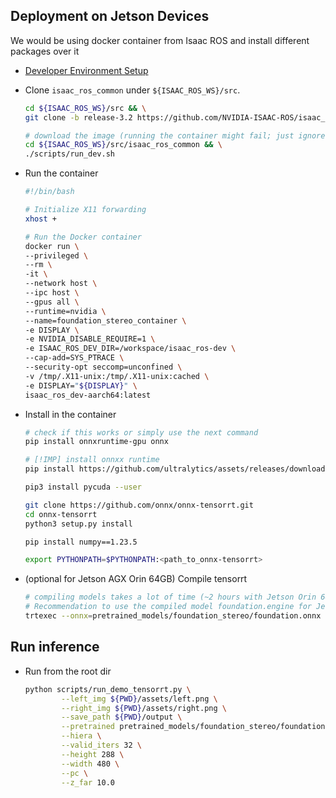 ## Deployment on Jetson Devices
We would be using docker container from Isaac ROS and install different packages over it
* [Developer Environment Setup](https://nvidia-isaac-ros.github.io/getting_started/dev_env_setup.html)
* Clone ```isaac_ros_common``` under ```${ISAAC_ROS_WS}/src```. 

    ```bash
    cd ${ISAAC_ROS_WS}/src && \
    git clone -b release-3.2 https://github.com/NVIDIA-ISAAC-ROS/isaac_ros_common.git isaac_ros_common

    # download the image (running the container might fail; just ignore, we are using our own run script)
    cd ${ISAAC_ROS_WS}/src/isaac_ros_common && \
    ./scripts/run_dev.sh
    ```
* Run the container
    ```bash
    #!/bin/bash

    # Initialize X11 forwarding
    xhost +

    # Run the Docker container
    docker run \
    --privileged \
    --rm \
    -it \
    --network host \
    --ipc host \
    --gpus all \
    --runtime=nvidia \
    --name=foundation_stereo_container \
    -e DISPLAY \
    -e NVIDIA_DISABLE_REQUIRE=1 \
    -e ISAAC_ROS_DEV_DIR=/workspace/isaac_ros-dev \
    --cap-add=SYS_PTRACE \
    --security-opt seccomp=unconfined \
    -v /tmp/.X11-unix:/tmp/.X11-unix:cached \
    -e DISPLAY="${DISPLAY}" \
    isaac_ros_dev-aarch64:latest
    ```
* Install in the container
    ```bash
    # check if this works or simply use the next command 
    pip install onnxruntime-gpu onnx

    # [!IMP] install onnxx runtime 
    pip install https://github.com/ultralytics/assets/releases/download/v0.0.0/onnxruntime_gpu-1.20.0-cp310-cp310-linux_aarch64.whl

    pip3 install pycuda --user

    git clone https://github.com/onnx/onnx-tensorrt.git
    cd onnx-tensorrt
    python3 setup.py install

    pip install numpy==1.23.5
    
    export PYTHONPATH=$PYTHONPATH:<path_to_onnx-tensorrt>
    ```

* (optional for Jetson AGX Orin 64GB) Compile tensorrt
    ```bash
    # compiling models takes a lot of time (~2 hours with Jetson Orin 64GB)
    # Recommendation to use the compiled model foundation.engine for Jetson Orin 64GB instead of compiling
    trtexec --onnx=pretrained_models/foundation_stereo/foundation.onnx --verbose --saveEngine=pretrained_models/foundation_stereo/foundation.engine --fp16	
    ```

## Run inference
* Run from the root dir

    ```bash
    python scripts/run_demo_tensorrt.py \
            --left_img ${PWD}/assets/left.png \
            --right_img ${PWD}/assets/right.png \
            --save_path ${PWD}/output \
            --pretrained pretrained_models/foundation_stereo/foundation.plan \
            --hiera \
            --valid_iters 32 \
            --height 288 \
            --width 480 \
            --pc \
            --z_far 10.0
    ```
